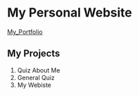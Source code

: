 # My Personal Website
[My_Portfolio](https://gaurav01.netlify.app/)

## My Projects

1. Quiz About Me
2. General Quiz
3. My Webiste
